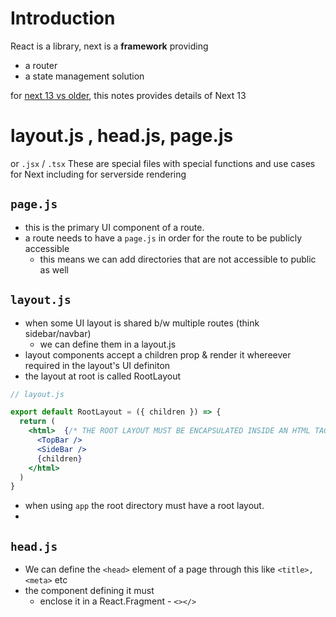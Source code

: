 # Introduction
React is a library, next is a **framework** providing
- a router
- a state management solution

for [next 13 vs older](./next13vsOld.md), this notes provides details of Next 13

# layout.js , head.js, page.js
or `.jsx` / `.tsx`
These are special files with special functions and use cases for Next including for serverside rendering

## `page.js`
- this is the primary UI component of a route. 
- a route needs to have a `page.js` in order for the route to be publicly accessible
  - this means we can add directories that are not accessible to public as well

## `layout.js`
- when some UI layout is shared b/w multiple routes (think sidebar/navbar)
  - we can define them in a layout.js
- layout components accept a children prop & render it whereever required in the layout's UI definiton
- the layout at root is called RootLayout
```jsx
// layout.js

export default RootLayout = ({ children }) => {
  return (
    <html>  {/* THE ROOT LAYOUT MUST BE ENCAPSULATED INSIDE AN HTML TAG*/}
      <TopBar />
      <SideBar />
      {children}
    </html>
  )
}
```
- when using `app` the root directory must have a root layout.
- 
## `head.js`
- We can define the `<head>` element of a page through this like `<title>, <meta>` etc
- the component defining it must
  - enclose it in a React.Fragment - `<></>`